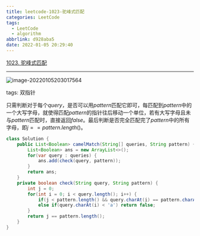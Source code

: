```yaml
---
title: leetcode-1023-驼峰式匹配
categories: LeetCode
tags:
  - LeetCode
  - algorithm
abbrlink: d928aba5
date: 2022-01-05 20:29:40
---
```


[1023. 驼峰式匹配](https://leetcode-cn.com/problems/camelcase-matching/)

<hr/>

![image-20220105203017564](https://gitee.com/cao_ziqiang/img/raw/master/20220105203017.png)

tags: 双指针

只需判断对于每个$query$，是否可以用$pattern$匹配它即可，每匹配到$pattern$中的一个大写字母，就使得匹配$pattern$的指针往后移动一个单位，若有大写字母且未与$pattern$匹配时，直接返回$false$。最后判断是否完全匹配完了$pattern$中的所有字母，即$j==pattern.length()$。

```java
class Solution {
    public List<Boolean> camelMatch(String[] queries, String pattern) {
        List<Boolean> ans = new ArrayList<>();
        for(var query : queries) {
            ans.add(check(query, pattern));
        }
        return ans;
    }
    private boolean check(String query, String pattern) {
        int j = 0;
        for(int i = 0; i < query.length(); i++) {
            if(j < pattern.length() && query.charAt(i) == pattern.charAt(j)) j++;
            else if(query.charAt(i) < 'a') return false;
        }
        return j == pattern.length();
    }
}
```

